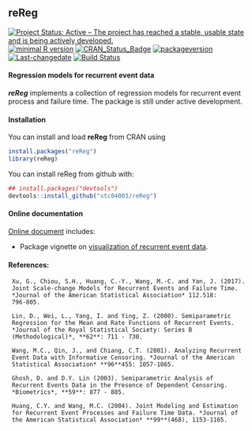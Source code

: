 
**reReg**
---------

[![Project Status: Active – The project has reached a stable, usable state and is being actively developed.](http://www.repostatus.org/badges/latest/active.svg)](http://www.repostatus.org/#active) [![minimal R version](https://img.shields.io/badge/R%3E%3D-3.4.0-6666ff.svg)](https://cran.r-project.org/) [![CRAN\_Status\_Badge](http://www.r-pkg.org/badges/version/reReg)](https://cran.r-project.org/package=reReg) [![packageversion](https://img.shields.io/badge/Package%20version-1.1.5-orange.svg?style=flat-square)](commits/master) [![Last-changedate](https://img.shields.io/badge/last%20change-2018--07--29-yellowgreen.svg)](/commits/master) [![Build Status](https://travis-ci.org/user/pkg.svg?branch=master)](https://travis-ci.org/user/pkg) <!-- README.md is generated from README.Rmd. Please edit that file -->

#### Regression models for recurrent event data

***reReg*** implements a collection of regression models for recurrent event process and failure time. The package is still under active development.

#### Installation

You can install and load **reReg** from CRAN using

``` r
install.packages("reReg")
library(reReg)
```

You can install reReg from github with:

``` r
## install.packages("devtools")
devtools::install_github("stc04003/reReg")
```

#### Online documentation

[Online document](https://www.sychiou.com/reReg/index.html) includes:

-   Package vignette on [visualization of recurrent event data](https://www.sychiou.com/reReg/articles/reReg-plots.html).

#### References:

     Xu, G., Chiou, S.H., Huang, C.-Y., Wang, M.-C. and Yan, J. (2017).
     Joint Scale-change Models for Recurrent Events and Failure Time.
     *Journal of the American Statistical Association* 112.518:
     796-805.

     Lin, D., Wei, L., Yang, I. and Ying, Z. (2000). Semiparametric
     Regression for the Mean and Rate Functions of Recurrent Events.
     *Journal of the Royal Statistical Society: Series B
     (Methodological)*, **62**: 711 - 730.

     Wang, M.C., Qin, J., and Chiang, C.T. (2001). Analyzing Recurrent
     Event Data with Informative Censoring. *Journal of the American
     Statistical Association* **96**455: 1057-1065.

     Ghosh, D. and D.Y. Lin (2003). Semiparametric Analysis of
     Recurrent Events Data in the Presence of Dependent Censoring.
     *Biometrics*, **59**: 877 - 885.

     Huang, C.Y. and Wang, M.C. (2004). Joint Modeling and Estimation
     for Recurrent Event Processes and Failure Time Data. *Journal of
     the American Statistical Association* **99**(468), 1153-1165.
